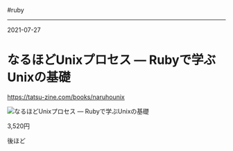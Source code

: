 #ruby

---
2021-07-27

# なるほどUnixプロセス ― Rubyで学ぶUnixの基礎

https://tatsu-zine.com/books/naruhounix

![なるほどUnixプロセス ― Rubyで学ぶUnixの基礎](https://tatsu-zine.com/images/books/87/cover_s.jpg "なるほどUnixプロセス ― Rubyで学ぶUnixの基礎")


3,520円

後ほど
